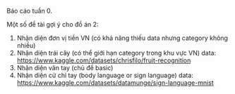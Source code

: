 Báo cáo tuần 0.

Một số đề tài gợi ý cho đồ án 2:
1. Nhận diện đơn vị tiền VN (có khả năng thiếu data nhưng category không nhiều)
2. Nhận diện trái cây (có thể giới hạn category trong khu vực VN) 
    data: https://www.kaggle.com/datasets/chrisfilo/fruit-recognition
3. Nhận diện vân tay (chủ đề basic)
4. Nhận diện cử chỉ tay (body language or sign language)
    data: https://www.kaggle.com/datasets/datamunge/sign-language-mnist
